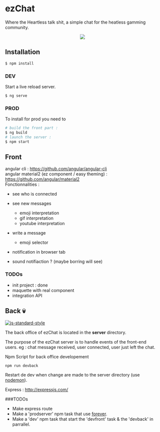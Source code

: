 # ezChat
Where the Heartless talk shit, a simple chat for the heatless gamming community.

<p align="center">
    <img src="https://jlynnrowanliterature.files.wordpress.com/2013/02/minion.gif">
</p>

## Installation
```bash
$ npm install
```

### DEV
Start a live reload server.
```bash
$ ng serve
```

### PROD
To install for prod you need to
```bash
# build the front part :
$ ng build
# launch the server :
$ npm start
```
## Front
angular cli : https://github.com/angular/angular-cli  
angular material2  (ez component / easy theming) :  https://github.com/angular/material2  
Fonctionnalities :  
- see who is connected
- see new messages
  - emoji interpretation
  - gif interpretation
  - youtube interpretation
- write a message
  - emoji selector

- notification in browser tab
- sound notifiaction ? (maybe borring will see)

### TODOs
- init project : done
- maquette with real component
- integration API


## Back :skull:
[![js-standard-style](https://cdn.rawgit.com/feross/standard/master/badge.svg)](https://github.com/feross/standard)

The back office of ezChat is located in the **server** directory.

The purpose of the ezChat server is to handle events of the front-end users. eg : chat message received, user connected, user just left the chat.

Npm Script for back office developement
```bash
npm run devback
```
Restart de dev when change are made to the server directory (use [nodemon](https://github.com/remy/nodemon)).

Express : http://expressjs.com/



###TODOs
- Make express route
- Make a 'prodserver' npm task that use [forever](https://github.com/foreverjs/forever).
- Make a 'dev' npm task that start the 'devfront' task & the 'devback' in parrallel.
